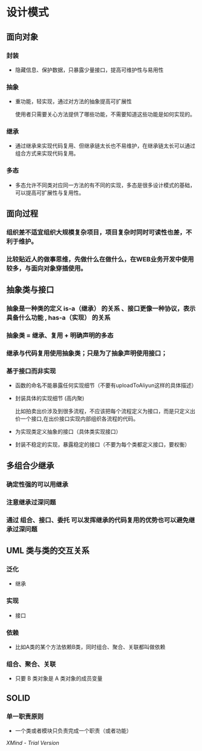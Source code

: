 # 设计模式

## 面向对象

### 封装

- 隐藏信息、保护数据，只暴露少量接口，提高可维护性与易用性

### 抽象

- 重功能，轻实现，通过对方法的抽象提高可扩展性

  使用者只需要关心方法提供了哪些功能，不需要知道这些功能是如何实现的。
  

### 继承

- 通过继承来实现代码复用、但继承链太长也不易维护，在继承链太长可以通过组合方式来实现代码复用。

### 多态

- 多态允许不同类对应同一方法的有不同的实现，多态是很多设计模式的基础，可以提高可扩展性与复用性。

## 面向过程

### 组织差不适宜组织大规模复杂项目，项目复杂时同时可读性也差，不利于维护。

### 比较贴近人的做事思维，先做什么在做什么，在WEB业务开发中使用较多，与面向对象穿插使用。

## 抽象类与接口

### 抽象是一种类的定义 is-a（继承） 的关系 、接口更像一种协议，表示具备什么功能 , has-a（实现） 的关系

### 抽象类 = 继承、复用 + 明确声明的多态

### 继承与代码复用使用抽象类；只是为了抽象声明使用接口；

### 基于接口而非实现

- 函数的命名不能暴露任何实现细节（不要有uploadToAliyun这样的具体描述）
- 封装具体的实现细节 (高内聚)

  比如拍卖出价涉及到很多流程，不应该把每个流程定义为接口，而是只定义出价一个接口,在出价接口实现内部组织各流程的代码。
  

- 为实现类定义抽象的接口（具体类实现接口）
- 封装不稳定的实现，暴露稳定的接口（不要为每个类都定义接口，要权衡）

## 多组合少继承

### 确定性强的可以用继承

### 注意继承过深问题

### 通过 组合、接口、委托 可以发挥继承的代码复用的优势也可以避免继承过深问题

## UML 类与类的交互关系

### 泛化

- 继承

### 实现

- 接口

### 依赖

- 比如A类的某个方法依赖B类，同时组合、聚合、关联都叫做依赖

### 组合、聚合、关联

- 只要 B 类对象是 A 类对象的成员变量

## SOLID

### 单一职责原则

- 一个类或者模块只负责完成一个职责（或者功能）

*XMind - Trial Version*
